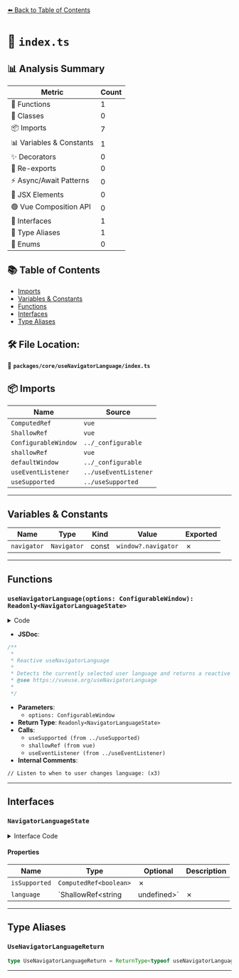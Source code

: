 [⬅️ Back to Table of Contents](../../../index.md)

# 📄 `index.ts`

## 📊 Analysis Summary

| Metric | Count |
|--------|-------|
| 🔧 Functions | 1 |
| 🧱 Classes | 0 |
| 📦 Imports | 7 |
| 📊 Variables & Constants | 1 |
| ✨ Decorators | 0 |
| 🔄 Re-exports | 0 |
| ⚡ Async/Await Patterns | 0 |
| 💠 JSX Elements | 0 |
| 🟢 Vue Composition API | 0 |
| 📐 Interfaces | 1 |
| 📑 Type Aliases | 1 |
| 🎯 Enums | 0 |

## 📚 Table of Contents

- [Imports](#imports)
- [Variables & Constants](#variables-constants)
- [Functions](#functions)
- [Interfaces](#interfaces)
- [Type Aliases](#type-aliases)

## 🛠️ File Location:
📂 **`packages/core/useNavigatorLanguage/index.ts`**

## 📦 Imports

| Name | Source |
|------|--------|
| `ComputedRef` | `vue` |
| `ShallowRef` | `vue` |
| `ConfigurableWindow` | `../_configurable` |
| `shallowRef` | `vue` |
| `defaultWindow` | `../_configurable` |
| `useEventListener` | `../useEventListener` |
| `useSupported` | `../useSupported` |


---

## Variables & Constants

| Name | Type | Kind | Value | Exported |
|------|------|------|-------|----------|
| `navigator` | `Navigator` | const | `window?.navigator` | ✗ |


---

## Functions

### `useNavigatorLanguage(options: ConfigurableWindow): Readonly<NavigatorLanguageState>`

<details><summary>Code</summary>

```ts
export function useNavigatorLanguage(options: ConfigurableWindow = {}): Readonly<NavigatorLanguageState> {
  const { window = defaultWindow } = options

  const navigator = window?.navigator

  const isSupported = useSupported(() => navigator && 'language' in navigator)

  const language = shallowRef<string | undefined>(navigator?.language)

  // Listen to when to user changes language:
  useEventListener(window, 'languagechange', () => {
    if (navigator)
      language.value = navigator.language
  }, { passive: true })

  return {
    isSupported,
    language,
  }
}
```
</details>

- **JSDoc**:
```ts
/**
 *
 * Reactive useNavigatorLanguage
 *
 * Detects the currently selected user language and returns a reactive language
 * @see https://vueuse.org/useNavigatorLanguage
 *
 */
```

- **Parameters**:
  - `options: ConfigurableWindow`
- **Return Type**: `Readonly<NavigatorLanguageState>`
- **Calls**:
  - `useSupported (from ../useSupported)`
  - `shallowRef (from vue)`
  - `useEventListener (from ../useEventListener)`
- **Internal Comments**:
```
// Listen to when to user changes language: (x3)
```


---

## Interfaces

### `NavigatorLanguageState`

<details><summary>Interface Code</summary>

```ts
export interface NavigatorLanguageState {
  isSupported: ComputedRef<boolean>
  /**
   *
   * ISO 639-1 standard Language Code
   *
   * @info The detected user agent language preference as a language tag
   * (which is sometimes referred to as a "locale identifier").
   * This consists of a 2-3 letter base language tag that indicates a
   * language, optionally followed by additional subtags separated by
   * '-'. The most common extra information is the country or region
   * variant (like 'en-US' or 'fr-CA').
   *
   *
   * @see https://www.iso.org/iso-639-language-codes.html
   * @see https://www.loc.gov/standards/iso639-2/php/code_list.php
   *
   */
  language: ShallowRef<string | undefined>
}
```
</details>

#### Properties

| Name | Type | Optional | Description |
|------|------|----------|-------------|
| `isSupported` | `ComputedRef<boolean>` | ✗ |  |
| `language` | `ShallowRef<string | undefined>` | ✗ |  |


---

## Type Aliases

### `UseNavigatorLanguageReturn`

```ts
type UseNavigatorLanguageReturn = ReturnType<typeof useNavigatorLanguage>;
```


---